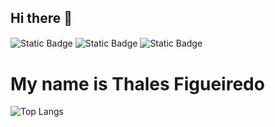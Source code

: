 ## Hi there 👋


<a href="https://www.linkedin.com/in/thales-emanuel-figueiredo-45927a87/" target="_blank" style="text-decoration: none; border: none; outline: none; box-shadow: none;"><img alt="Static Badge" src="https://img.shields.io/badge/LinkedIn-green?style=flat-square&color=00a21e" style="display: inline-block; vertical-align: middle;"></a>
<a href="https://www.thalesfigueiredo.dev.br" target="_blank" style="text-decoration: none; border: none; outline: none; box-shadow: none;"><img alt="Static Badge" src="https://img.shields.io/badge/Website-green?style=flat-square&color=00a21e" style="display: inline-block; vertical-align: middle;"></a>
<a href="mailto:thales.figueiredo.corvo@gmail.com" target="_blank" style="text-decoration: none; border: none; outline: none; box-shadow: none;"><img alt="Static Badge" src="https://img.shields.io/badge/thales.figueiredo.corvo%40gmail.com-green?style=flat-square&color=00a21e" style="display: inline-block; vertical-align: middle;"></a>

# My name is Thales Figueiredo
<!--
**thalesfigueiredo/thalesfigueiredo** is a ✨ _special_ ✨ repository because its `README.md` (this file) appears on your GitHub profile. -->

![Top Langs](https://github-readme-stats.vercel.app/api/top-langs/?username=thalesfigueiredo&hide_progress=true)
